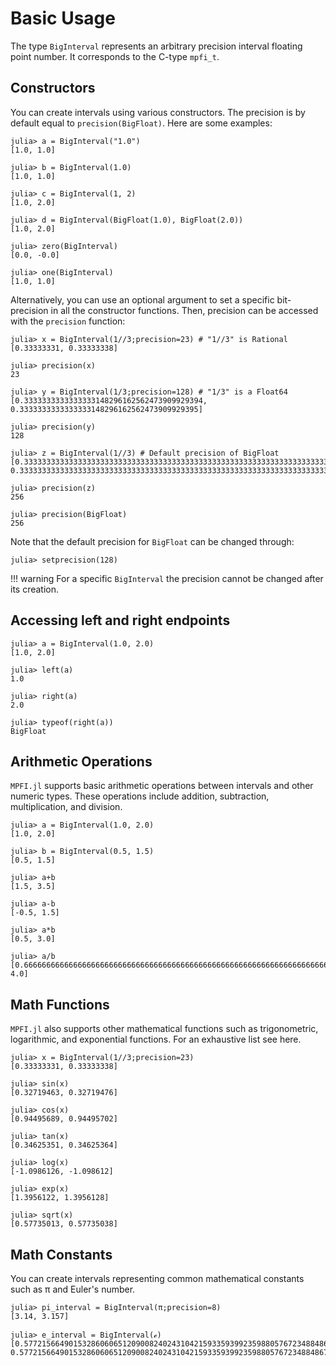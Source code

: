 # Basic Usage


The type `BigInterval` represents an arbitrary precision interval floating point number.
It corresponds to the C-type `mpfi_t`.

## Constructors
You can create intervals using various constructors. The precision is by default equal to `precision(BigFloat)`.
Here are some examples:



```julia-repl
julia> a = BigInterval("1.0")
[1.0, 1.0]

julia> b = BigInterval(1.0)
[1.0, 1.0]

julia> c = BigInterval(1, 2)
[1.0, 2.0]

julia> d = BigInterval(BigFloat(1.0), BigFloat(2.0))
[1.0, 2.0]

julia> zero(BigInterval)
[0.0, -0.0]

julia> one(BigInterval)
[1.0, 1.0]
```
   
Alternatively, you can use an optional argument to set a specific bit-precision in all the constructor functions. Then, precision can be accessed with the `precision` function:


```julia-repl
julia> x = BigInterval(1//3;precision=23) # "1//3" is Rational
[0.33333331, 0.33333338]

julia> precision(x)
23

julia> y = BigInterval(1/3;precision=128) # "1/3" is a Float64
[0.3333333333333333148296162562473909929394, 0.3333333333333333148296162562473909929395]

julia> precision(y)
128

julia> z = BigInterval(1//3) # Default precision of BigFloat
[0.3333333333333333333333333333333333333333333333333333333333333333333333333333304, 0.3333333333333333333333333333333333333333333333333333333333333333333333333333348]

julia> precision(z)
256

julia> precision(BigFloat)
256
```

Note that the default precision for `BigFloat` can be changed through:
```julia-repl 
julia> setprecision(128)
```

!!! warning
    For a specific `BigInterval` the precision cannot be changed after its creation. 


## Accessing left and right endpoints


```julia-repl
julia> a = BigInterval(1.0, 2.0)
[1.0, 2.0]

julia> left(a)
1.0

julia> right(a)
2.0

julia> typeof(right(a))
BigFloat
```

## Arithmetic Operations   

`MPFI.jl` supports basic arithmetic operations between intervals and other numeric types. These operations include addition, subtraction, multiplication, and division.



```julia-repl
julia> a = BigInterval(1.0, 2.0)
[1.0, 2.0]

julia> b = BigInterval(0.5, 1.5)
[0.5, 1.5]

julia> a+b
[1.5, 3.5]

julia> a-b
[-0.5, 1.5]

julia> a*b
[0.5, 3.0]

julia> a/b
[0.6666666666666666666666666666666666666666666666666666666666666666666666666666609, 4.0]
```


## Math Functions

`MPFI.jl` also supports other mathematical functions such as trigonometric, logarithmic, and exponential functions.
For an exhaustive list see here. 


```julia-repl
julia> x = BigInterval(1//3;precision=23) 
[0.33333331, 0.33333338]

julia> sin(x)
[0.32719463, 0.32719476]

julia> cos(x)
[0.94495689, 0.94495702]

julia> tan(x)
[0.34625351, 0.34625364]

julia> log(x)
[-1.0986126, -1.098612]

julia> exp(x)
[1.3956122, 1.3956128]

julia> sqrt(x)
[0.57735013, 0.57735038]
```


## Math Constants

You can create intervals representing common mathematical constants such as π and Euler's number.


```julia-repl
julia> pi_interval = BigInterval(π;precision=8)
[3.14, 3.157]

julia> e_interval = BigInterval(ℯ)
[0.5772156649015328606065120900824024310421593359399235988057672348848677267776598, 0.5772156649015328606065120900824024310421593359399235988057672348848677267776686]
```


